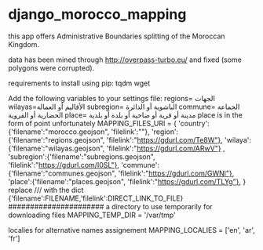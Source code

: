 # django_morocco_mapping

this app offers Administrative Boundaries splitting of the Moroccan Kingdom. 

data has been mined through http://overpass-turbo.eu/ and fixed (some polygons were corrupted).


requirements to install using pip: 
tqdm
wget

Add the following variables to your settings file:
regions= الجهات
wilayas=الأقاليم أو العمالة 
subregion= الباشوية أو الدائرة 
commune= الجماعة الحضارية أو القروية 
place=   مدينة أو قرية أو ضاحية أو بلدة أو بلدية 
place is in the form of point unfortunately 
MAPPING_FILES_URI = {
    'country':{'filename':"morocco.geojson",
              'filelink':""},
    'region':{'filename':"regions.geojson",
              'filelink':"https://gdurl.com/Te8W"},
    'wilaya':{'filename':"wilayas.geojson",
              'filelink':"https://gdurl.com/ARwV"} ,
    'subregion':{'filename':"subregions.geojson",
                  'filelink':"https://gdurl.com/I0SL"},
    'commune':{'filename':"communes.geojson",
                'filelink':"https://gdurl.com/GWNl"},
    'place':{'filename':"places.geojson",
             'filelink':"https://gdurl.com/TLYg"},
}
replace /// with the dict {'filename':FILENAME,'filelink':DIRECT_LINK_TO_FILE}
######################
a directory to use temporarily for downloading files
MAPPING_TEMP_DIR = '/var/tmp'

localies for alternative names assignement
MAPPING_LOCALIES = ['en', 'ar', 'fr']
